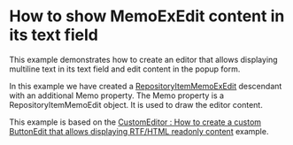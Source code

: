 # How to show MemoExEdit content in its text field


<p>This example demonstrates how to create an editor that allows displaying multiline text in its text field and edit content in the popup form.</p><p>In this example we have created a <a href="http://documentation.devexpress.com/#WindowsForms/clsDevExpressXtraEditorsRepositoryRepositoryItemMemoExEdittopic"><u>RepositoryItemMemoExEdit</u></a> descendant with an additional Memo property. The Memo property is a RepositoryItemMemoEdit object. It is used to draw the editor content.</p><p>This example is based on the <a href="https://www.devexpress.com/Support/Center/p/E2880">CustomEditor : How to create a custom ButtonEdit that allows displaying RTF/HTML readonly content</a> example.</p><br />


<br/>


